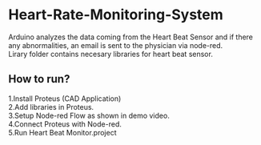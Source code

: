 # Heart-Rate-Monitoring-System
Arduino analyzes the data coming from the Heart Beat Sensor and if there any abnormalities, an email is sent to the physician via node-red.
</br>
Lirary folder contains necesary libraries for heart beat sensor.
</br>
##  How to run?
1.Install Proteus (CAD Application)</br>
2.Add libraries in Proteus.</br>
3.Setup Node-red Flow as shown in demo video.</br>
4.Connect Proteus with Node-red.</br>
5.Run Heart Beat Monitor.project</br>
